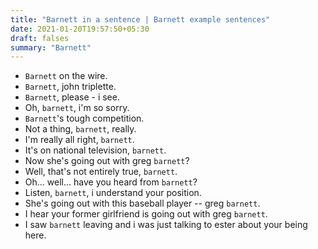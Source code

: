 ```yaml
---
title: "Barnett in a sentence | Barnett example sentences"
date: 2021-01-20T19:57:50+05:30
draft: falses
summary: "Barnett"
---
```

- `Barnett` on the wire.
- `Barnett`, john triplette.
- `Barnett`, please - i see.
- Oh, `barnett`, i'm so sorry.
- `Barnett`'s tough competition.
- Not a thing, `barnett`, really.
- I'm really all right, `barnett`.
- It's on national television, `barnett`.
- Now she's going out with greg `barnett`?
- Well, that's not entirely true, `barnett`.
- Oh... well... have you heard from `barnett`?
- Listen, `barnett`, i understand your position.
- She's going out with this baseball player -- greg `barnett`.
- I hear your former girlfriend is going out with greg `barnett`.
- I saw `barnett` leaving and i was just talking to ester about your being here.
                 
